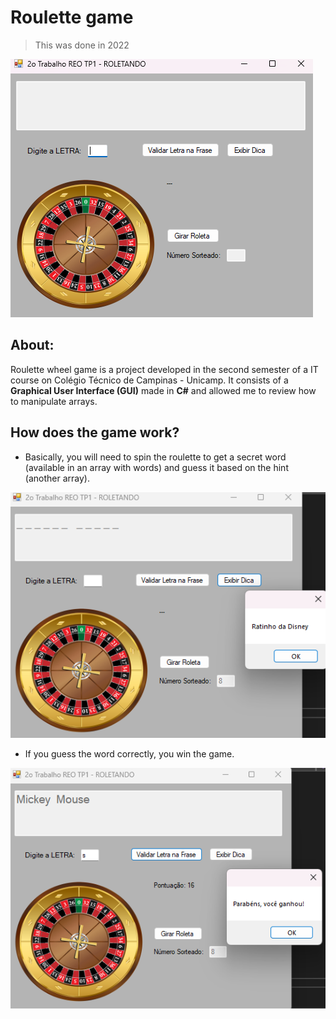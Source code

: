 # Roulette game 
> This was done in 2022

![Home-Screen](https://github.com/juliaenriquetto/Roulette-game/blob/master/home-roulette-game.png)
## About:
Roulette wheel game is a project developed in the second semester of a IT course on Colégio Técnico de Campinas - Unicamp. It consists of a **Graphical User Interface (GUI)** made in **C#** and allowed me to review how to manipulate arrays. 

## How does the game work?
- Basically, you will need to spin the roulette to get a secret word (available in an array with words) and guess it based on the hint (another array).

![Tips](https://github.com/juliaenriquetto/Roulette-game/blob/master/tip-roulette-game.png)

- If you guess the word correctly, you win the game.
  
![Winner](https://github.com/juliaenriquetto/Roulette-game/blob/master/win-roulette-game.png)


